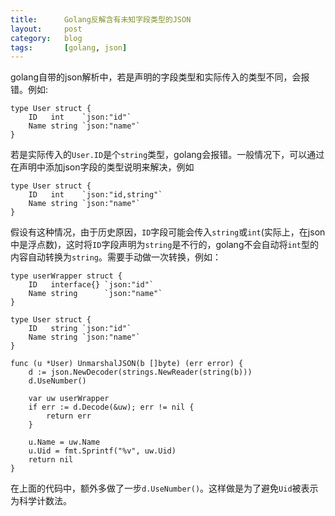 ```yaml
---
title:      Golang反解含有未知字段类型的JSON
layout:     post
category:   blog
tags:       [golang, json]
---
```


golang自带的json解析中，若是声明的字段类型和实际传入的类型不同，会报错。例如:

    type User struct {
        ID   int    `json:"id"`
        Name string `json:"name"`
    }

若是实际传入的`User.ID`是个`string`类型，golang会报错。一般情况下，可以通过在声明中添加json字段的类型说明来解决，例如

    type User struct {
        ID   int    `json:"id,string"`
        Name string `json:"name"`
    }

假设有这种情况，由于历史原因，`ID`字段可能会传入`string`或`int`(实际上，在json中是浮点数)，这时将`ID`字段声明为`string`是不行的，golang不会自动将`int`型的内容自动转换为`string`。需要手动做一次转换，例如：

    type userWrapper struct {
        ID   interface{} `json:"id"`
        Name string      `json:"name"`
    }

    type User struct {
        ID   string `json:"id"`
        Name string `json:"name"`
    }

    func (u *User) UnmarshalJSON(b []byte) (err error) {
        d := json.NewDecoder(strings.NewReader(string(b)))
        d.UseNumber()

        var uw userWrapper
        if err := d.Decode(&uw); err != nil {
            return err
        }

        u.Name = uw.Name
        u.Uid = fmt.Sprintf("%v", uw.Uid)
        return nil
    }

在上面的代码中，额外多做了一步`d.UseNumber()`。这样做是为了避免`Uid`被表示为科学计数法。